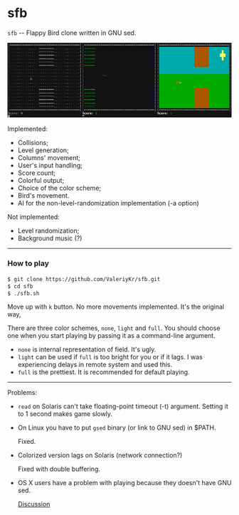 # sfb
`sfb` -- Flappy Bird clone written in GNU sed.

![screenshot](https://raw.githubusercontent.com/ValeriyKr/sfb/master/screenshot.png)

Implemented:
 * Collisions;
 * Level generation;
 * Columns' movement;
 * User's input handling;
 * Score count;
 * Colorful output;
 * Choice of the color scheme;
 * Bird's movement.
 * AI for the non-level-randomization implementation (-a option)

Not implemented:
 * Level randomization;
 * Background music (?)

---
### How to play
```
$ git clone https://github.com/ValeriyKr/sfb.git
$ cd sfb
$ ./sfb.sh
```
Move up with `k` button. No more movements implemented. It's the original way,

There are three color schemes, `none`, `light` and `full`.
You should choose one when you start playing by passing it as a command-line argument.
 * `none` is internal representation of field. It's ugly.
 * `light` can be used if `full` is too bright for you or if it lags.
   I was experiencing delays in remote system and used this.
 * `full` is the prettiest.
   It is recommended for default playing.

---
Problems:
 * `read` on Solaris can't take floating-point timeout (-t) argument.
   Setting it to 1 second makes game slowly.
 * On Linux you have to put `gsed` binary (or link to GNU sed) in $PATH.
   
   Fixed.
 * Colorized version lags on Solaris (network connection?)
   
   Fixed with double buffering.
 * OS X users have a problem with playing because they doesn't have GNU sed.
   
   [Discussion](https://github.com/ValeriyKr/sfb/issues/3)
